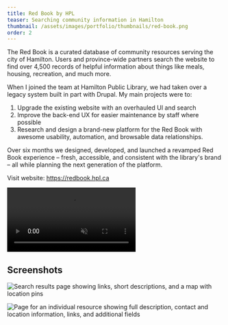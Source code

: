 ```yaml
---
title: Red Book by HPL
teaser: Searching community information in Hamilton
thumbnail: /assets/images/portfolio/thumbnails/red-book.png
order: 2
---
```


The Red Book is a curated database of community resources serving the city of Hamilton. Users and province-wide partners search the website to find over 4,500 records of helpful information about things like meals, housing, recreation, and much more.

When I joined the team at Hamilton Public Library, we had taken over a legacy system built in part with Drupal. My main projects were to:

1. Upgrade the existing website with an overhauled UI and search
2. Improve the back-end UX for easier maintenance by staff where possible
3. Research and design a brand-new platform for the Red Book with awesome usability, automation, and browsable data relationships.

Over six months we designed, developed, and launched a revamped Red Book experience – fresh, accessible, and consistent with the library's brand – all while planning the next generation of the platform.

Visit website: <a href="https://redbook.hpl.ca" target="_blank" rel="noreferrer">https://redbook.hpl.ca</a>

<video autoplay muted loop playsinline>
    <source src="/assets/videos/red-book-demo.mp4" type="video/mp4">
</video>

## Screenshots

![Search results page showing links, short descriptions, and a map with location pins](/assets/images/portfolio/red-book-1.png)

![Page for an individual resource showing full description, contact and location information, links, and additional fields](/assets/images/portfolio/red-book-2.png)
